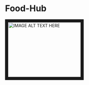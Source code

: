 # Food-Hub
<a href="https://www.youtube.com/watch?v=rXMp0Wv-W10&feature=youtu.be
" target="_blank"><img src="http://img.youtube.com/vi/rXMp0Wv-W10/1.jpg" 
alt="IMAGE ALT TEXT HERE" width="240" height="180" border="10" /></a>

